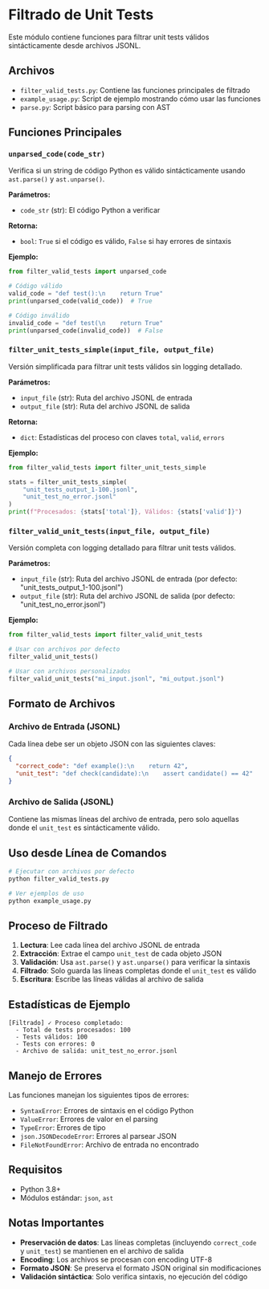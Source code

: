 # Filtrado de Unit Tests

Este módulo contiene funciones para filtrar unit tests válidos sintácticamente desde archivos JSONL.

## Archivos

- `filter_valid_tests.py`: Contiene las funciones principales de filtrado
- `example_usage.py`: Script de ejemplo mostrando cómo usar las funciones
- `parse.py`: Script básico para parsing con AST

## Funciones Principales

### `unparsed_code(code_str)`

Verifica si un string de código Python es válido sintácticamente usando `ast.parse()` y `ast.unparse()`.

**Parámetros:**
- `code_str` (str): El código Python a verificar

**Retorna:**
- `bool`: `True` si el código es válido, `False` si hay errores de sintaxis

**Ejemplo:**
```python
from filter_valid_tests import unparsed_code

# Código válido
valid_code = "def test():\n    return True"
print(unparsed_code(valid_code))  # True

# Código inválido
invalid_code = "def test(\n    return True"
print(unparsed_code(invalid_code))  # False
```

### `filter_unit_tests_simple(input_file, output_file)`

Versión simplificada para filtrar unit tests válidos sin logging detallado.

**Parámetros:**
- `input_file` (str): Ruta del archivo JSONL de entrada
- `output_file` (str): Ruta del archivo JSONL de salida

**Retorna:**
- `dict`: Estadísticas del proceso con claves `total`, `valid`, `errors`

**Ejemplo:**
```python
from filter_valid_tests import filter_unit_tests_simple

stats = filter_unit_tests_simple(
    "unit_tests_output_1-100.jsonl",
    "unit_test_no_error.jsonl"
)
print(f"Procesados: {stats['total']}, Válidos: {stats['valid']}")
```

### `filter_valid_unit_tests(input_file, output_file)`

Versión completa con logging detallado para filtrar unit tests válidos.

**Parámetros:**
- `input_file` (str): Ruta del archivo JSONL de entrada (por defecto: "unit_tests_output_1-100.jsonl")
- `output_file` (str): Ruta del archivo JSONL de salida (por defecto: "unit_test_no_error.jsonl")

**Ejemplo:**
```python
from filter_valid_tests import filter_valid_unit_tests

# Usar con archivos por defecto
filter_valid_unit_tests()

# Usar con archivos personalizados
filter_valid_unit_tests("mi_input.jsonl", "mi_output.jsonl")
```

## Formato de Archivos

### Archivo de Entrada (JSONL)
Cada línea debe ser un objeto JSON con las siguientes claves:
```json
{
  "correct_code": "def example():\n    return 42",
  "unit_test": "def check(candidate):\n    assert candidate() == 42"
}
```

### Archivo de Salida (JSONL)
Contiene las mismas líneas del archivo de entrada, pero solo aquellas donde el `unit_test` es sintácticamente válido.

## Uso desde Línea de Comandos

```bash
# Ejecutar con archivos por defecto
python filter_valid_tests.py

# Ver ejemplos de uso
python example_usage.py
```

## Proceso de Filtrado

1. **Lectura**: Lee cada línea del archivo JSONL de entrada
2. **Extracción**: Extrae el campo `unit_test` de cada objeto JSON
3. **Validación**: Usa `ast.parse()` y `ast.unparse()` para verificar la sintaxis
4. **Filtrado**: Solo guarda las líneas completas donde el `unit_test` es válido
5. **Escritura**: Escribe las líneas válidas al archivo de salida

## Estadísticas de Ejemplo

```
[Filtrado] ✓ Proceso completado:
  - Total de tests procesados: 100
  - Tests válidos: 100
  - Tests con errores: 0
  - Archivo de salida: unit_test_no_error.jsonl
```

## Manejo de Errores

Las funciones manejan los siguientes tipos de errores:
- `SyntaxError`: Errores de sintaxis en el código Python
- `ValueError`: Errores de valor en el parsing
- `TypeError`: Errores de tipo
- `json.JSONDecodeError`: Errores al parsear JSON
- `FileNotFoundError`: Archivo de entrada no encontrado

## Requisitos

- Python 3.8+
- Módulos estándar: `json`, `ast`

## Notas Importantes

- **Preservación de datos**: Las líneas completas (incluyendo `correct_code` y `unit_test`) se mantienen en el archivo de salida
- **Encoding**: Los archivos se procesan con encoding UTF-8
- **Formato JSON**: Se preserva el formato JSON original sin modificaciones
- **Validación sintáctica**: Solo verifica sintaxis, no ejecución del código 